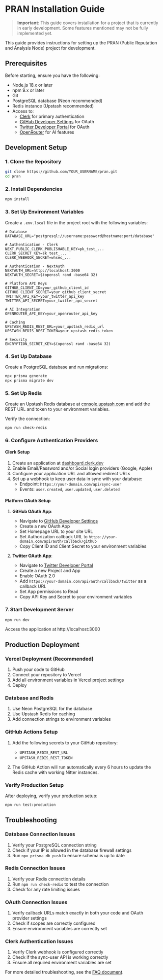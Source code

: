 # PRAN Installation Guide

> **Important**: This guide covers installation for a project that is currently in early development. Some features mentioned may not be fully implemented yet.

This guide provides instructions for setting up the PRAN (Public Reputation and Analysis Node) project for development.

## Prerequisites

Before starting, ensure you have the following:

- Node.js 18.x or later
- npm 9.x or later
- Git
- PostgreSQL database (Neon recommended)
- Redis instance (Upstash recommended)
- Access to:
  - [Clerk](https://clerk.dev) for primary authentication
  - [GitHub Developer Settings](https://github.com/settings/developers) for OAuth
  - [Twitter Developer Portal](https://developer.twitter.com) for OAuth
  - [OpenRouter](https://openrouter.ai) for AI features

## Development Setup

### 1. Clone the Repository

```bash
git clone https://github.com/YOUR_USERNAME/pran.git
cd pran
```

### 2. Install Dependencies

```bash
npm install
```

### 3. Set Up Environment Variables

Create a `.env.local` file in the project root with the following variables:

```
# Database
DATABASE_URL="postgresql://username:password@hostname:port/database"

# Authentication - Clerk
NEXT_PUBLIC_CLERK_PUBLISHABLE_KEY=pk_test_...
CLERK_SECRET_KEY=sk_test_...
CLERK_WEBHOOK_SECRET=whsec_...

# Authentication - NextAuth
NEXTAUTH_URL=http://localhost:3000
NEXTAUTH_SECRET=$(openssl rand -base64 32)

# Platform API Keys
GITHUB_CLIENT_ID=your_github_client_id
GITHUB_CLIENT_SECRET=your_github_client_secret
TWITTER_API_KEY=your_twitter_api_key
TWITTER_API_SECRET=your_twitter_api_secret

# AI Integration
OPENROUTER_API_KEY=your_openrouter_api_key

# Caching
UPSTASH_REDIS_REST_URL=your_upstash_redis_url
UPSTASH_REDIS_REST_TOKEN=your_upstash_redis_token

# Security
ENCRYPTION_SECRET_KEY=$(openssl rand -base64 32)
```

### 4. Set Up Database

Create a PostgreSQL database and run migrations:

```bash
npx prisma generate
npx prisma migrate dev
```

### 5. Set Up Redis

Create an Upstash Redis database at [console.upstash.com](https://console.upstash.com) and add the REST URL and token to your environment variables.

Verify the connection:

```bash
npm run check-redis
```

### 6. Configure Authentication Providers

#### Clerk Setup

1. Create an application at [dashboard.clerk.dev](https://dashboard.clerk.dev)
2. Enable Email/Password and/or Social login providers (Google, Apple)
3. Configure your application URL and allowed redirect URLs
4. Set up a webhook to keep user data in sync with your database:
   - Endpoint: `https://your-domain.com/api/sync-user`
   - Events: `user.created`, `user.updated`, `user.deleted`

#### Platform OAuth Setup

1. **GitHub OAuth App**:
   - Navigate to [GitHub Developer Settings](https://github.com/settings/developers)
   - Create a new OAuth App
   - Set Homepage URL to your site URL
   - Set Authorization callback URL to `https://your-domain.com/api/auth/callback/github`
   - Copy Client ID and Client Secret to your environment variables

2. **Twitter OAuth App**:
   - Navigate to [Twitter Developer Portal](https://developer.twitter.com)
   - Create a new Project and App
   - Enable OAuth 2.0
   - Add `https://your-domain.com/api/auth/callback/twitter` as a callback URL
   - Set App permissions to Read
   - Copy API Key and Secret to your environment variables

### 7. Start Development Server

```bash
npm run dev
```

Access the application at http://localhost:3000

## Production Deployment

### Vercel Deployment (Recommended)

1. Push your code to GitHub
2. Connect your repository to Vercel
3. Add all environment variables in Vercel project settings
4. Deploy

### Database and Redis

1. Use Neon PostgreSQL for the database
2. Use Upstash Redis for caching
3. Add connection strings to environment variables

### GitHub Actions Setup

1. Add the following secrets to your GitHub repository:
   - `UPSTASH_REDIS_REST_URL`
   - `UPSTASH_REDIS_REST_TOKEN`

2. The GitHub Action will run automatically every 6 hours to update the Redis cache with working Nitter instances.

### Verify Production Setup

After deploying, verify your production setup:

```bash
npm run test:production
```

## Troubleshooting

### Database Connection Issues

1. Verify your PostgreSQL connection string
2. Check if your IP is allowed in the database firewall settings
3. Run `npx prisma db push` to ensure schema is up to date

### Redis Connection Issues

1. Verify your Redis connection details
2. Run `npm run check-redis` to test the connection
3. Check for any rate limiting issues

### OAuth Connection Issues

1. Verify callback URLs match exactly in both your code and OAuth provider settings
2. Check if scopes are correctly configured
3. Ensure environment variables are correctly set

### Clerk Authentication Issues

1. Verify Clerk webhook is configured correctly
2. Check if the sync-user API is working correctly
3. Ensure all required environment variables are set

For more detailed troubleshooting, see the [FAQ document](./faq.md).
